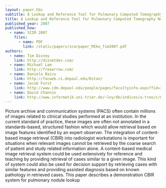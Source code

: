 ```yaml
---
layout: paper.hbs
subtitle: A Lookup and Reference Tool for Pulmonary Computed Tomography Nodules
title: A Lookup and Reference Tool for Pulmonary Computed Tomography Nodules
published_year: 2007
published_how:
  - name: SIIM 2007
    files:
      - name: PDF
        link: /static/papers/scarpaper_MIke_Tim2007.pdf
authors:
  - name: Tim Disney
    link: http://disnetdev.com/
  - name: Michael Lam
    link: http://freearrow.com/
  - name: Daniela Raicu
    link: http://facweb.cs.depaul.edu/Dstan/
  - name: Jacob Furst
    link: http://www.cdm.depaul.edu/people/pages/facultyinfo.aspx?fid=365
  - name: David Channin
    link: http://www.informatik.uni-trier.de/~ley/db/indices/a-tree/c/Channin:David_S=.html
---
```


Picture archive and communication systems (PACS) often contain millions of images related to clinical studies
performed at an institution. In the current standard of practice, these images are often not annotated in
a standards-based, structured fashion which would allow retrieval based on image features identiﬁed by
an expert observer. The integration of content-based image retrieval (CBIR) into radiologist workstations
is important for situations when relevant images cannot be retrieved by the coarse search of patient and
study related information alone. A content-based medical image retrieval system could be used extensively
for reference and teaching by providing retrieval of cases similar to a given image. This kind of system
could also be used for decision support by retrieving cases with similar features and providing assisted
diagnosis based on known pathology in retrieved cases. This paper describes a demonstration CBIR system
for pulmonary nodule lookup
